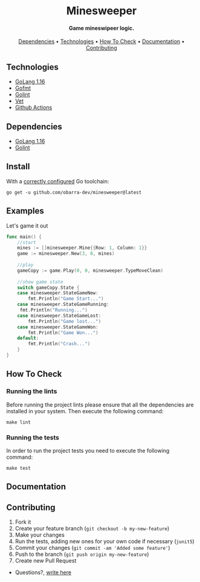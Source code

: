 <h1 align="center">
  <br>
  <br>
  Minesweeper
  <br>
</h1>
<h4 align="center">Game mineswipeer logic.</h4>
<p align="center">
  <a href="#dependencies">Dependencies</a> •
  <a href="#technologies">Technologies</a> •
  <a href="#how-to-check">How To Check</a> •
  <a href="#documentation">Documentation</a> •
  <a href="#contributing">Contributing</a> 
</p>

## Technologies
* [GoLang 1.16](https://golang.org/)
* [Gofmt](https://golang.org/cmd/gofmt/)
* [Golint](https://github.com/golang/lint)
* [Vet](https://golang.org/cmd/vet/)
* [Github Actions](https://github.com/features/actions)

## Dependencies
* [GoLang 1.16](https://golang.org/)
* [Golint](https://github.com/golang/lint)


## Install
With a [correctly configured](https://golang.org/doc/install#testing) Go toolchain:

```
go get -u github.com/obarra-dev/minesweeper@latest
```
## Examples
Let's game it out

```go
func main() {
    //start
    mines := []minesweeper.Mine{{Row: 1, Column: 1}}
    game := minesweeper.New(3, 8, mines)
    
    //play
    gameCopy := game.Play(0, 0, minesweeper.TypeMoveClean)
    
    //show game state
    switch gameCopy.State {
    case minesweeper.StateGameNew:
        fmt.Println("Game Start...")
    case minesweeper.StateGameRunning:
     fmt.Println("Running...")
    case minesweeper.StateGameLost:
        fmt.Println("Game lost...")
    case minesweeper.StateGameWon:
        fmt.Println("Game Won...")
    default:
        fmt.Println("Crash...")
    }
}

```

## How To Check

### Running the lints

Before running the project lints please ensure that all the dependencies are installed in your system. Then execute the following command:

```
make lint
```

### Running the tests

In order to run the project tests you need to execute the following command:

```
make test
```


## Documentation



## Contributing
1. Fork it
2. Create your feature branch (`git checkout -b my-new-feature`)
3. Make your changes
4. Run the tests, adding new ones for your own code if necessary (`junit5`)
5. Commit your changes (`git commit -am 'Added some feature'`)
6. Push to the branch (`git push origin my-new-feature`)
7. Create new Pull Request

* Questions?, <a href="mailto:barraomar12@gmail.com?Subject=Question about Game Mineswipeer" target="_blank">write here</a>

